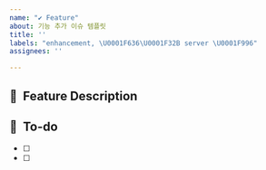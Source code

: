 ```yaml
---
name: "✔ Feature"
about: 기능 추가 이슈 템플릿
title: ''
labels: "enhancement, \U0001F636‍\U0001F32B️ server \U0001F996"
assignees: ''

---
```


## 📌  Feature Description

## 📝  To-do
- [ ]
- [ ]

